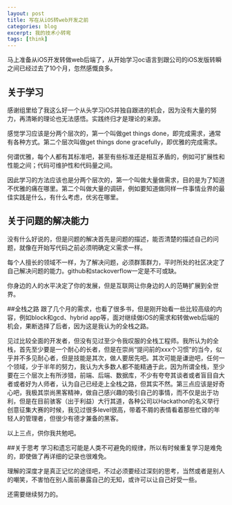 ```yaml
---
layout: post
title: 写在从iOS转web开发之前
categories: blog
excerpt: 我的技术小转弯
tags: [think]
---
```

马上准备从iOS开发转做web后端了，从开始学习oc语言到跟公司的iOS发版转瞬之间已经过去了10个月，忽然感慨良多。

## 关于学习
感谢组里给了我这么好一个从头学习iOS并独自跟进的机会，因为没有大量的努力，再清晰的理论也无法感悟。实践终归才是理论的来源。

感觉学习应该是分两个层次的，第一个叫做get things done，即完成需求，通常有各种方式。第二个层次叫做get things done gracefully，即优雅的完成需求。

何谓优雅，每个人都有其标准吧，甚至有些标准还是相互矛盾的，例如可扩展性和性能之间；代码可维护性和代码量之间。

因此学习的方法应该也是分两个层次的，第一个叫做大量做需求，目的是为了知道不优雅的痛在哪里。第二个叫做大量的调研，例如要知道做同样一件事情业界的最佳实践是什么，有什么考虑，优劣在哪里。

## 关于问题的解决能力
没有什么好说的，但是问题的解决首先是问题的描述，能否清楚的描述自己的问题，就像在开始写代码之前必须明确定义需求一样。

每个人擅长的领域不一样，为了解决问题，必须群策群力，平时所处的社区决定了自己解决问题的能力。github和stackoverflow一定是不可或缺。

你身边的人的水平决定了你的发展，但是互联网让你身边的人的范畴扩展到全世界。

##全栈之路
跟了几个月的需求，也看了很多书，但是刚开始看一些比较高级的内容，例如block和gcd、hybrid app等，面对继续做iOS的需求和转做web后端的机会，果断选择了后者，因为这是我认为的全栈之路。

见过比较全面的开发者，但没有见过至少令我叹服的全栈工程师。我所认为的全栈，首先至少要是一个耐心的长者，但是在崇尚“提问前的xxx个习惯”的当今，似乎并不多见耐心者，但是技能是其次，做人要居先吧。其次可能是谦逊吧，任何一个领域，少于半年的努力，我认为大多数人都不能精通于此，因为所谓全栈，至少要在三个层次上有所涉猎，前端、后端、数据库，不少有夸夸其谈者或者盲目自大者或者好为人师者，认为自己已经走上全栈之路，但其实不然。第三点应该是好奇心吧，我极其崇尚黑客精神，做自己感兴趣的吸引自己的事情，而不仅是出于功利，但是在目前骇客（出于利益）大行其道，各种公司以Hackathon的名义举行创意征集大赛的时候，我见过很多level很高，带着不屑的表情看着那些忙碌的年轻人的管理者，但很少有德才兼备的黑客。

以上三点，供你我共勉吧。

##关于思考
学习和遗忘可能是人类不可避免的规律，所以有时候重复学习是难免的，即使做了再详细的记录也很难免。

理解的深度才是真正记忆的途径吧，不过必须要经过深刻的思考，当然或者是别人的嘲笑，不害怕在别人面前暴露自己的无知，或许可以让自己好受一些。

还需要继续努力的。
